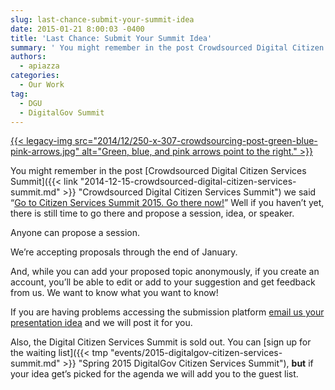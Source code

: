```yaml
---
slug: last-chance-submit-your-summit-idea
date: 2015-01-21 8:00:03 -0400
title: 'Last Chance: Submit Your Summit Idea'
summary: ' You might remember in the post Crowdsourced Digital Citizen Services Summit we said &#8220;Go to Citizen Services Summit 2015. Go there now!&#8221; Well if you haven&#8217;t yet, there is still time to go there and propose a session, idea, or speaker. Anyone'
authors:
  - apiazza
categories:
  - Our Work
tag:
  - DGU
  - DigitalGov Summit
---
```


[{{< legacy-img src="2014/12/250-x-307-crowdsourcing-post-green-blue-pink-arrows.jpg" alt="Green, blue, and pink arrows point to the right." >}}](https://s3.amazonaws.com/digitalgov/legacy-img/2014/12/250-x-307-crowdsourcing-post-green-blue-pink-arrows.jpg)

You might remember in the post [Crowdsourced Digital Citizen Services Summit]({{< link "2014-12-15-crowdsourced-digital-citizen-services-summit.md" >}} "Crowdsourced Digital Citizen Services Summit") we said &#8220;[Go to Citizen Services Summit 2015. Go there now!](https://crowdhall.com/h/299/)&#8221; Well if you haven&#8217;t yet, there is still time to go there and propose a session, idea, or speaker.

Anyone can propose a session.

We’re accepting proposals through the end of January.

And, while you can add your proposed topic anonymously, if you create an account, you’ll be able to edit or add to your suggestion and get feedback from us. We want to know what you want to know!

If you are having problems accessing the submission platform <a href="mailto:digitalgov@gsa.gov?subject=Summit+Presentation+Idea" target="_blank">email us your presentation idea</a> and we will post it for you.

Also, the Digital Citizen Services Summit is sold out. You can [sign up for the waiting list]({{< tmp "events/2015-digitalgov-citizen-services-summit.md" >}} "Spring 2015 DigitalGov Citizen Services Summit"), **but** if your idea get&#8217;s picked for the agenda we will add you to the guest list.